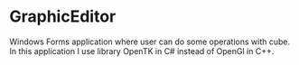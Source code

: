 # GraphicEditor
Windows Forms application where user can do some operations with cube. In this application I use library OpenTK in C# instead of OpenGl in C++.
